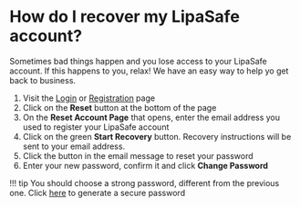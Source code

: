 # How do I recover my LipaSafe account?

Sometimes bad things happen and you lose access to your LipaSafe account. If this happens to you, relax! We have an easy way to help yo get back to business.

1. Visit the [Login](https://lipasafe.com/login) or [Registration](https://lipasafe.com/join) page
2. Click on the **Reset** button at the bottom of the page
3. On the **Reset Account Page** that opens, enter the email address you used to register your LipaSafe account
4. Click on the green **Start Recovery** button. Recovery instructions will be sent to your email address.
5. Click the button in the email message to reset your password
6. Enter your new password, confirm it and click **Change Password**

!!! tip
    You should choose a strong password, different from the previous one. Click [here](https://lastpass.com/generatepassword.php) to generate a secure password 